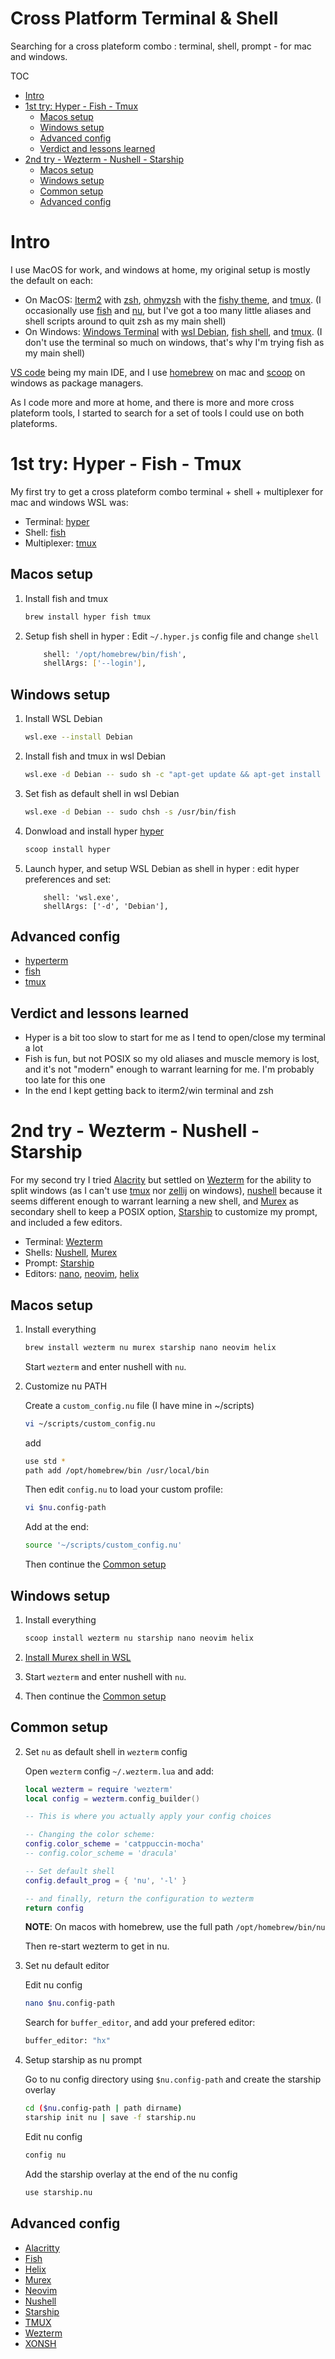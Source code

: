 # Cross Platform Terminal & Shell <!-- omit in toc -->
Searching for a cross plateform combo : terminal, shell, prompt - for mac and windows.

TOC
- [Intro](#intro)
- [1st try: Hyper - Fish - Tmux](#1st-try-hyper---fish---tmux)
	- [Macos setup](#macos-setup)
	- [Windows setup](#windows-setup)
	- [Advanced config](#advanced-config)
	- [Verdict and lessons learned](#verdict-and-lessons-learned)
- [2nd try - Wezterm - Nushell - Starship](#2nd-try---wezterm---nushell---starship)
	- [Macos setup](#macos-setup-1)
	- [Windows setup](#windows-setup-1)
	- [Common setup](#common-setup)
	- [Advanced config](#advanced-config-1)

# Intro

I use MacOS for work, and windows at home, my original setup is mostly the default on each:

- On MacOS: [Iterm2](https://iterm2.com/) with [zsh](https://www.zsh.org/), [ohmyzsh](https://ohmyz.sh/) with the [fishy theme](https://github.com/ohmyzsh/ohmyzsh/wiki/Themes#fishy), and [tmux](https://github.com/tmux/tmux/wiki). (I occasionally use [fish](https://fishshell.com/) and [nu](https://www.nushell.sh/), but I've got a too many little aliases and shell scripts around to quit zsh as my main shell)
- On Windows: [Windows Terminal](https://aka.ms/terminal) with [wsl Debian](https://wiki.debian.org/InstallingDebianOn/Microsoft/Windows/SubsystemForLinux), [fish shell](https://fishshell.com/), and [tmux](https://github.com/tmux/tmux/wiki). (I don't use the terminal so much on windows, that's why I'm trying fish as my main shell)

[VS code](https://code.visualstudio.com/) being my main IDE, and I use [homebrew](https://brew.sh/) on mac and [scoop](https://scoop.sh/) on windows as package managers.

As I code more and more at home, and there is more and more cross plateform tools, I started to search for a set of tools I could use on both plateforms.

# 1st try: Hyper - Fish - Tmux

My first try to get a cross plateform combo terminal + shell + multiplexer for mac and windows WSL was:

- Terminal: [hyper](https://hyper.is/)
- Shell: [fish](https://fishshell.com/)
- Multiplexer: [tmux](https://github.com/tmux/tmux/wiki)

## Macos setup

1. Install fish and tmux
	```sh
	brew install hyper fish tmux
	```
2. Setup fish shell in hyper : Edit `~/.hyper.js` config file and change `shell`
	```sh
		shell: '/opt/homebrew/bin/fish',
		shellArgs: ['--login'],
	```

## Windows setup

1. Install WSL Debian
	```sh
	wsl.exe --install Debian
	```
1. Install fish and tmux in wsl Debian
	```sh
	wsl.exe -d Debian -- sudo sh -c "apt-get update && apt-get install fish tmux"
	```
1. Set fish as default shell in wsl Debian
	```sh
	wsl.exe -d Debian -- sudo chsh -s /usr/bin/fish
	```
1. Donwload and install hyper [hyper](https://hyper.is/)
	```sh
	scoop install hyper
	```
1. Launch hyper, and setup WSL Debian as shell in hyper : edit hyper preferences and set:
	```
		shell: 'wsl.exe',
		shellArgs: ['-d', 'Debian'],
	```

## Advanced config

- [hyperterm](./advanced_configs/hyperterm.md)
- [fish](./advanced_configs/fish.md)
- [tmux](./advanced_configs/tmux.md)

## Verdict and lessons learned
- Hyper is a bit too slow to start for me as I tend to open/close my terminal a lot
- Fish is fun, but not POSIX so my old aliases and muscle memory is lost, and it's not "modern" enough to warrant learning for me. I'm probably too late for this one
- In the end I kept getting back to iterm2/win terminal and zsh

# 2nd try - Wezterm - Nushell - Starship

For my second try I tried [Alacrity](https://alacritty.org/) but settled on [Wezterm](https://wezfurlong.org/wezterm/index.html) for the ability to split windows (as I can't use [tmux](https://github.com/tmux/tmux/wiki) nor [zellij](https://zellij.dev/) on windows), [nushell](https://www.nushell.sh/) because it seems different enough to warrant learning a new shell, and [Murex](https://murex.rocks/) as secondary shell to keep a POSIX option, [Starship](https://starship.rs/) to customize my prompt, and included a few editors.

- Terminal: [Wezterm](https://wezfurlong.org/wezterm/index.html)
- Shells: [Nushell](https://www.nushell.sh/), [Murex](https://murex.rocks/)
- Prompt: [Starship](https://starship.rs/)
- Editors: [nano](https://www.nano-editor.org/), [neovim](https://neovim.io/), [helix](https://helix-editor.com/)
  
## Macos setup

1. Install everything

	```sh
	brew install wezterm nu murex starship nano neovim helix
	```
	Start `wezterm` and enter nushell with `nu`.

2. Customize nu PATH

	Create a `custom_config.nu` file (I have mine in ~/scripts)
	```sh
	vi ~/scripts/custom_config.nu
	```
	add
	```sh
	use std *
	path add /opt/homebrew/bin /usr/local/bin
	```
	
	Then edit `config.nu` to load your custom profile:
	```sh
	vi $nu.config-path
	```
	
	Add at the end:
	```sh
	source '~/scripts/custom_config.nu' 
	```
	Then continue the [Common setup](#common-setup)
 	
## Windows setup

1. Install everything
   
	```sh
	scoop install wezterm nu starship nano neovim helix
	```

2. [Install Murex shell in WSL](./advanced_configs/murex.md#windows-with-wsl)

3. Start `wezterm` and enter nushell with `nu`.

4. Then continue the [Common setup](#common-setup)

## Common setup

2. Set `nu` as default shell in `wezterm` config
   
	Open `wezterm` config `~/.wezterm.lua` and add:

	```lua
	local wezterm = require 'wezterm'
	local config = wezterm.config_builder()

	-- This is where you actually apply your config choices

	-- Changing the color scheme:
	config.color_scheme = 'catppuccin-mocha'
	-- config.color_scheme = 'dracula'

	-- Set default shell
	config.default_prog = { 'nu', '-l' }

	-- and finally, return the configuration to wezterm
	return config
	```

	**NOTE**: On macos with homebrew, use the full path `/opt/homebrew/bin/nu`

	Then re-start wezterm to get in nu.

3. Set nu default editor
   
	Edit nu config
	```sh
	nano $nu.config-path
	```
	Search for `buffer_editor`, and add your prefered editor:
	```sh
	buffer_editor: "hx" 
	```
 
4. Setup starship as nu prompt
  
  	Go to nu config directory using `$nu.config-path` and create the starship overlay
	```sh
	cd ($nu.config-path | path dirname)
	starship init nu | save -f starship.nu
	```
  	Edit nu config
	```sh
	config nu
	```
	Add the starship overlay at the end of the nu config
	```sh
	use starship.nu
	```

## Advanced config

- [Alacritty](./advanced_configs/alacritty.md)
- [Fish](./advanced_configs/fish.md)
- [Helix](./advanced_configs/helix.md)
- [Murex](./advanced_configs/murex.md)
- [Neovim](./advanced_configs/neovim.md)
- [Nushell](./advanced_configs/nushell.md)
- [Starship](./advanced_configs/starship.md)
- [TMUX](./advanced_configs/tmux.md)
- [Wezterm](./advanced_configs/wezterm.md)
- [XONSH](./advanced_configs/xonsh.md)

